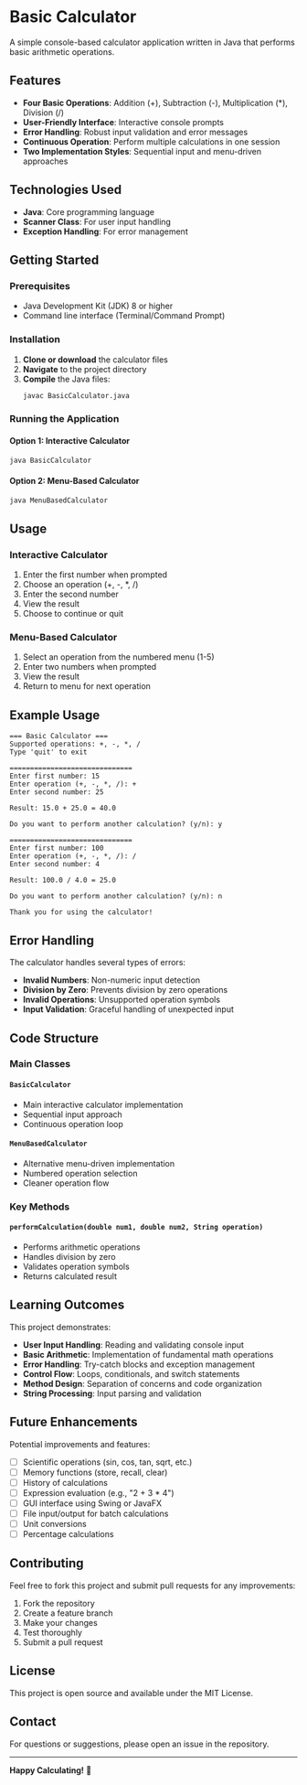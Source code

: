 # Basic Calculator

A simple console-based calculator application written in Java that performs basic arithmetic operations.

## Features

- **Four Basic Operations**: Addition (+), Subtraction (-), Multiplication (*), Division (/)
- **User-Friendly Interface**: Interactive console prompts
- **Error Handling**: Robust input validation and error messages
- **Continuous Operation**: Perform multiple calculations in one session
- **Two Implementation Styles**: Sequential input and menu-driven approaches

## Technologies Used

- **Java**: Core programming language
- **Scanner Class**: For user input handling
- **Exception Handling**: For error management

## Getting Started

### Prerequisites

- Java Development Kit (JDK) 8 or higher
- Command line interface (Terminal/Command Prompt)

### Installation

1. **Clone or download** the calculator files
2. **Navigate** to the project directory
3. **Compile** the Java files:
   ```bash
   javac BasicCalculator.java
   ```

### Running the Application

#### Option 1: Interactive Calculator
```bash
java BasicCalculator
```

#### Option 2: Menu-Based Calculator
```bash
java MenuBasedCalculator
```

## Usage

### Interactive Calculator
1. Enter the first number when prompted
2. Choose an operation (+, -, *, /)
3. Enter the second number
4. View the result
5. Choose to continue or quit

### Menu-Based Calculator
1. Select an operation from the numbered menu (1-5)
2. Enter two numbers when prompted
3. View the result
4. Return to menu for next operation

## Example Usage

```
=== Basic Calculator ===
Supported operations: +, -, *, /
Type 'quit' to exit

==============================
Enter first number: 15
Enter operation (+, -, *, /): +
Enter second number: 25

Result: 15.0 + 25.0 = 40.0

Do you want to perform another calculation? (y/n): y

==============================
Enter first number: 100
Enter operation (+, -, *, /): /
Enter second number: 4

Result: 100.0 / 4.0 = 25.0

Do you want to perform another calculation? (y/n): n

Thank you for using the calculator!
```

## Error Handling

The calculator handles several types of errors:

- **Invalid Numbers**: Non-numeric input detection
- **Division by Zero**: Prevents division by zero operations
- **Invalid Operations**: Unsupported operation symbols
- **Input Validation**: Graceful handling of unexpected input

## Code Structure

### Main Classes

#### `BasicCalculator`
- Main interactive calculator implementation
- Sequential input approach
- Continuous operation loop

#### `MenuBasedCalculator`
- Alternative menu-driven implementation
- Numbered operation selection
- Cleaner operation flow

### Key Methods

#### `performCalculation(double num1, double num2, String operation)`
- Performs arithmetic operations
- Handles division by zero
- Validates operation symbols
- Returns calculated result

## Learning Outcomes

This project demonstrates:

- **User Input Handling**: Reading and validating console input
- **Basic Arithmetic**: Implementation of fundamental math operations
- **Error Handling**: Try-catch blocks and exception management
- **Control Flow**: Loops, conditionals, and switch statements
- **Method Design**: Separation of concerns and code organization
- **String Processing**: Input parsing and validation

## Future Enhancements

Potential improvements and features:

- [ ] Scientific operations (sin, cos, tan, sqrt, etc.)
- [ ] Memory functions (store, recall, clear)
- [ ] History of calculations
- [ ] Expression evaluation (e.g., "2 + 3 * 4")
- [ ] GUI interface using Swing or JavaFX
- [ ] File input/output for batch calculations
- [ ] Unit conversions
- [ ] Percentage calculations

## Contributing

Feel free to fork this project and submit pull requests for any improvements:

1. Fork the repository
2. Create a feature branch
3. Make your changes
4. Test thoroughly
5. Submit a pull request

## License

This project is open source and available under the MIT License.

## Contact

For questions or suggestions, please open an issue in the repository.

---

**Happy Calculating!** 🧮
